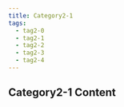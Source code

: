 ```yaml
---
title: Category2-1
tags:
  - tag2-0
  - tag2-1
  - tag2-2
  - tag2-3
  - tag2-4
---
```


## Category2-1 Content